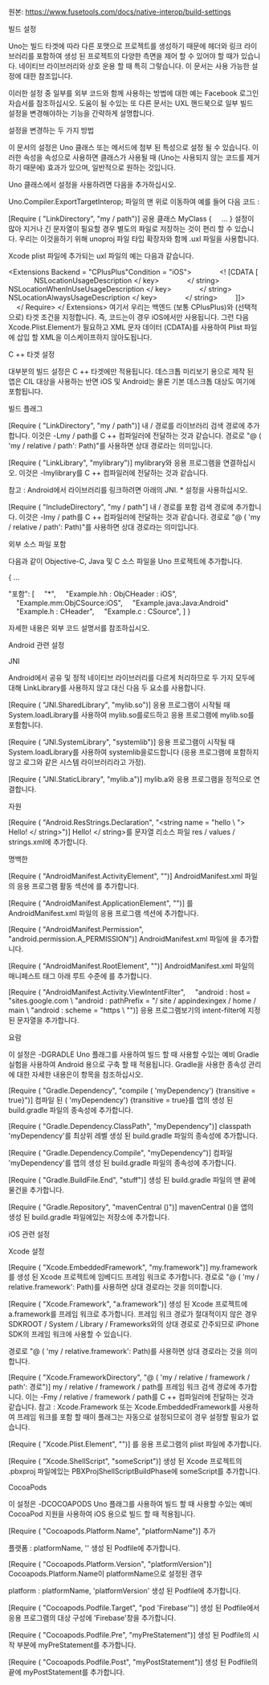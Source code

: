 원본: https://www.fusetools.com/docs/native-interop/build-settings

빌드 설정

Uno는 빌드 타겟에 따라 다른 포맷으로 프로젝트를 생성하기 때문에 헤더와 링크 라이브러리를 포함하여 생성 된 프로젝트의 다양한 측면을 제어 할 수 있어야 할 때가 있습니다. 네이티브 라이브러리와 상호 운용 할 때 특히 그렇습니다. 이 문서는 사용 가능한 설정에 대한 참조입니다.

이러한 설정 중 일부를 외부 코드와 함께 사용하는 방법에 대한 예는 Facebook 로그인 자습서를 참조하십시오. 도움이 될 수있는 또 다른 문서는 UXL 핸드북으로 일부 빌드 설정을 변경해야하는 기능을 간략하게 설명합니다.

설정을 변경하는 두 가지 방법

이 문서의 설정은 Uno 클래스 또는 메서드에 첨부 된 특성으로 설정 될 수 있습니다. 이러한 속성을 속성으로 사용하면 클래스가 사용될 때 (Uno는 사용되지 않는 코드를 제거하기 때문에) 효과가 있으며, 일반적으로 원하는 것입니다.

Uno 클래스에서 설정을 사용하려면 다음을 추가하십시오.

Uno.Compiler.ExportTargetInterop;
파일의 맨 위로 이동하여 예를 들어 다음 코드 :

[Require ( "LinkDirectory", "my / path")]
공용 클래스 MyClass
{
    ...
}
설정이 많아 지거나 긴 문자열이 필요할 경우 별도의 파일로 저장하는 것이 편리 할 수 ​​있습니다. 우리는 이것을하기 위해 unoproj 파일 타입 확장자와 함께 .uxl 파일을 사용합니다.

Xcode plist 파일에 추가되는 uxl 파일의 예는 다음과 같습니다.

<Extensions Backend = "CPlusPlus"Condition = "iOS">
    <Require Xcode.Plist.Element>
        <! [CDATA [
            <key> NSLocationUsageDescription </ key>
            <string> </ string>
            <key> NSLocationWhenInUseUsageDescription </ key>
            <string> </ string>
            <key> NSLocationAlwaysUsageDescription </ key>
            <string> </ string>
        ]]>
    </ Require>
</ Extensions>
여기서 우리는 백엔드 (보통 CPlusPlus)와 (선택적으로) 타겟 조건을 지정합니다. 즉, 코드는이 경우 iOS에서만 사용됩니다. 그런 다음 Xcode.Plist.Element가 필요하고 XML 문자 데이터 (CDATA)를 사용하여 Plist 파일에 삽입 할 XML을 이스케이프하지 않아도됩니다.

C ++ 타겟 설정

대부분의 빌드 설정은 C ++ 타겟에만 적용됩니다. 데스크톱 미리보기 용으로 제작 된 앱은 CIL 대상을 사용하는 반면 iOS 및 Android는 물론 기본 데스크톱 대상도 여기에 포함됩니다.

빌드 플래그

[Require ( "LinkDirectory", "my / path")]
내 / 경로를 라이브러리 검색 경로에 추가합니다. 이것은 -Lmy / path를 C ++ 컴파일러에 전달하는 것과 같습니다. 경로로 "@ ( 'my / relative / path': Path)"를 사용하면 상대 경로라는 의미입니다.

[Require ( "LinkLibrary", "mylibrary")]
mylibrary와 응용 프로그램을 연결하십시오. 이것은 -lmylibrary를 C ++ 컴파일러에 전달하는 것과 같습니다.

참고 : Android에서 라이브러리를 링크하려면 아래의 JNI. * 설정을 사용하십시오.

[Require ( "IncludeDirectory", "my / path"]
내 / 경로를 포함 검색 경로에 추가합니다. 이것은 -Imy / path를 C ++ 컴파일러에 전달하는 것과 같습니다. 경로로 "@ ( 'my / relative / path': Path)"를 사용하면 상대 경로라는 의미입니다.

외부 소스 파일 포함

다음과 같이 Objective-C, Java 및 C 소스 파일을 Uno 프로젝트에 추가합니다.

{
...

"포함": [
    "*",
    "Example.hh : ObjCHeader : iOS",
    "Example.mm:ObjCSource:iOS",
    "Example.java:Java:Android"
    "Example.h : CHeader",
    "Example.c : CSource",
]
}

자세한 내용은 외부 코드 설명서를 참조하십시오.

Android 관련 설정

JNI

Android에서 공유 및 정적 네이티브 라이브러리를 다르게 처리하므로 두 가지 모두에 대해 LinkLibrary를 사용하지 않고 대신 다음 두 요소를 사용합니다.

[Require ( "JNI.SharedLibrary", "mylib.so")]
응용 프로그램이 시작될 때 System.loadLibrary를 사용하여 mylib.so를로드하고 응용 프로그램에 mylib.so를 포함합니다.

[Require ( "JNI.SystemLibrary", "systemlib")]
응용 프로그램이 시작될 때 System.loadLibrary를 사용하여 systemlib을로드합니다 (응용 프로그램에 포함하지 않고 로그와 같은 시스템 라이브러리라고 가정).

[Require ( "JNI.StaticLibrary", "mylib.a")]
mylib.a와 응용 프로그램을 정적으로 연결합니다.

자원

[Require ( "Android.ResStrings.Declaration", "<string name = \"hello \ "> Hello! </ string>")]
<string name = "hello"> Hello! </ string>를 문자열 리소스 파일 res / values ​​/ strings.xml에 추가합니다.

명백한

[Require ( "AndroidManifest.ActivityElement", "<an-activity-element />")]
AndroidManifest.xml 파일의 응용 프로그램 활동 섹션에 <an-activity-element />를 추가합니다.

[Require ( "AndroidManifest.ApplicationElement", "<an-application-element />")]
<an-application-element />를 AndroidManifest.xml 파일의 응용 프로그램 섹션에 추가합니다.

[Require ( "AndroidManifest.Permission", "android.permission.A_PERMISSION")]
AndroidManifest.xml 파일에 <uses-permission android : name = "android.permission.A_PERMISSION"/>을 추가합니다.

[Require ( "AndroidManifest.RootElement", "<a-root-element />")]
AndroidManifest.xml 파일의 매니페스트 태그 아래 루트 수준에 <a-root-element />를 추가합니다.

[Require ( "AndroidManifest.Activity.ViewIntentFilter",
    "android : host = \"sites.google.com \ "android : pathPrefix = \"/ site / appindexingex / home / main \ "android : scheme = \"https \ "")]
응용 프로그램보기의 intent-filter에 지정된 문자열을 추가합니다.

요람

이 설정은 -DGRADLE Uno 플래그를 사용하여 빌드 할 때 사용할 수있는 예비 Gradle 실험을 사용하여 Android 용으로 구축 할 때 적용됩니다. Gradle을 사용한 종속성 관리에 대한 자세한 내용은이 항목을 참조하십시오.

[Require ( "Gradle.Dependency", "compile ( 'myDependency') {transitive = true}")]
컴파일 된 ( 'myDependency') {transitive = true}를 앱의 생성 된 build.gradle 파일의 종속성에 추가합니다.

[Require ( "Gradle.Dependency.ClassPath", "myDependency")]
classpath 'myDependency'를 최상위 레벨 생성 된 build.gradle 파일의 종속성에 추가합니다.

[Require ( "Gradle.Dependency.Compile", "myDependency")]
컴파일 'myDependency'를 앱의 생성 된 build.gradle 파일의 종속성에 추가합니다.

[Require ( "Gradle.BuildFile.End", "stuff")]
생성 된 build.gradle 파일의 맨 끝에 물건을 추가합니다.

[Require ( "Gradle.Repository", "mavenCentral ()")]
mavenCentral ()을 앱의 생성 된 build.gradle 파일에있는 저장소에 추가합니다.

iOS 관련 설정

Xcode 설정

[Require ( "Xcode.EmbeddedFramework", "my.framework")]
my.framework를 생성 된 Xcode 프로젝트에 임베디드 프레임 워크로 추가합니다. 경로로 "@ ( 'my / relative.framework': Path)를 사용하면 상대 경로라는 것을 의미합니다.

[Require ( "Xcode.Framework", "a.framework")]
생성 된 Xcode 프로젝트에 a.framework를 프레임 워크로 추가합니다. 프레임 워크 경로가 절대적이지 않은 경우 SDKROOT / System / Library / Frameworks와의 상대 경로로 간주되므로 iPhone SDK의 프레임 워크에 사용할 수 있습니다.

경로로 "@ ( 'my / relative.framework': Path)를 사용하면 상대 경로라는 것을 의미합니다.

[Require ( "Xcode.FrameworkDirectory", "@ ( 'my / relative / framework / path': 경로")]
my / relative / framework / path를 프레임 워크 검색 경로에 추가합니다. 이는 -Fmy / relative / framework / path를 C ++ 컴파일러에 전달하는 것과 같습니다. 참고 : Xcode.Framework 또는 Xcode.EmbeddedFramework를 사용하여 프레임 워크를 포함 할 때이 플래그는 자동으로 설정되므로이 경우 설정할 필요가 없습니다.

[Require ( "Xcode.Plist.Element", "<plist-element />")]
<plist-element />를 응용 프로그램의 plist 파일에 추가합니다.

[Require ( "Xcode.ShellScript", "someScript")]
생성 된 Xcode 프로젝트의 .pbxproj 파일에있는 PBXProjShellScriptBuildPhase에 someScript를 추가합니다.

CocoaPods

이 설정은 -DCOCOAPODS Uno 플래그를 사용하여 빌드 할 때 사용할 수있는 예비 CocoaPod 지원을 사용하여 iOS 용으로 빌드 할 때 적용됩니다.

[Require ( "Cocoapods.Platform.Name", "platformName")]
추가

플랫폼 : platformName, ''
생성 된 Podfile에 추가합니다.

[Require ( "Cocoapods.Platform.Version", "platformVersion")]
Cocoapods.Platform.Name이 platformName으로 설정된 경우

platform : platformName, 'platformVersion'
생성 된 Podfile에 추가합니다.

[Require ( "Cocoapods.Podfile.Target", "pod 'Firebase'")]
생성 된 Podfile에서 응용 프로그램의 대상 구성에 'Firebase'창을 추가합니다.

[Require ( "Cocoapods.Podfile.Pre", "myPreStatement")]
생성 된 Podfile의 시작 부분에 myPreStatement를 추가합니다.

[Require ( "Cocoapods.Podfile.Post", "myPostStatement")]
생성 된 Podfile의 끝에 myPostStatement를 추가합니다.
